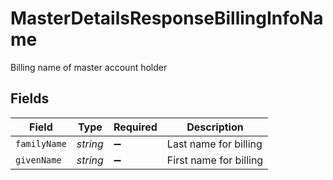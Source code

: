 # MasterDetailsResponseBillingInfoName

Billing name of master account holder


## Fields

| Field                  | Type                   | Required               | Description            |
| ---------------------- | ---------------------- | ---------------------- | ---------------------- |
| `familyName`           | *string*               | :heavy_minus_sign:     | Last name for billing  |
| `givenName`            | *string*               | :heavy_minus_sign:     | First name for billing |